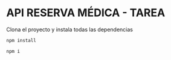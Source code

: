 # API RESERVA MÉDICA - TAREA
Clona el proyecto y instala todas las dependencias
```bash
npm install
```

```bash
npm i
```